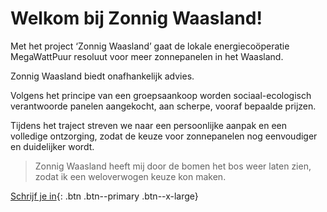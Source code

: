 ---
---

# Welkom bij Zonnig Waasland!


Met het project ‘Zonnig Waasland’ gaat de lokale energiecoöperatie MegaWattPuur
resoluut voor meer zonnepanelen in het Waasland.

Zonnig Waasland biedt onafhankelijk advies.

Volgens het principe van een groepsaankoop worden
sociaal-ecologisch verantwoorde panelen aangekocht, aan scherpe, vooraf
bepaalde prijzen.

Tijdens het traject streven we naar een persoonlijke aanpak en een volledige
ontzorging, zodat de keuze voor zonnepanelen nog eenvoudiger en duidelijker
wordt.

> Zonnig Waasland heeft mij door de bomen het bos weer laten zien, zodat ik een weloverwogen keuze kon maken.

[Schrijf je in](/schrijf-je-in){: .btn .btn--primary .btn--x-large}
